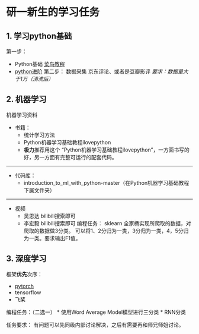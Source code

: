 # 研一新生的学习任务

## 1. 学习python基础
第一步：    
- Python基础
    [菜鸟教程]([链接地址](https://www.runoob.com/python3/python3-tutorial.html))
- [python进阶](https://python3-cookbook.readthedocs.io/zh_CN/latest/index.html) 
第二步：
    数据采集
    京东评论、或者是豆瓣影评
    *要求：数据量大于1万（清洗后）*

## 2. 机器学习
机器学习资料
* 书籍： 
    * 统计学习方法
    * Python机器学习基础教程ilovepython
    * **极力**推荐用这个 “Python机器学习基础教程ilovepython”，一方面书写的好，另一方面有完整可运行的配套代码。       
---    
* 代码库：
  - introduction_to_ml_with_python-master（在Python机器学习基础教程下属文件夹）
---
* 视频
    - 吴恩达 bilibili搜索即可
    - 李宏毅 bilibili搜索即可
编程任务：
    sklearn 全家桶实现所爬取的数据，对爬取的数据做3分类。 可以将1、2分归为一类，3分归为一类，4，5分归为一类。要求输出F1值。

## 3. 深度学习
框架**优先**次序：
* [pytorch](https://pytorch.org/tutorials/beginner/pytorch_with_examples.html#warm-up-numpy)
* tensorflow
* 飞桨

编程任务：（二选一）
    * 使用Word Average Model模型进行三分类
    * RNN分类


任务要求：
有问题可以先同级内部讨论解决，之后有需要再和师兄师姐讨论。
